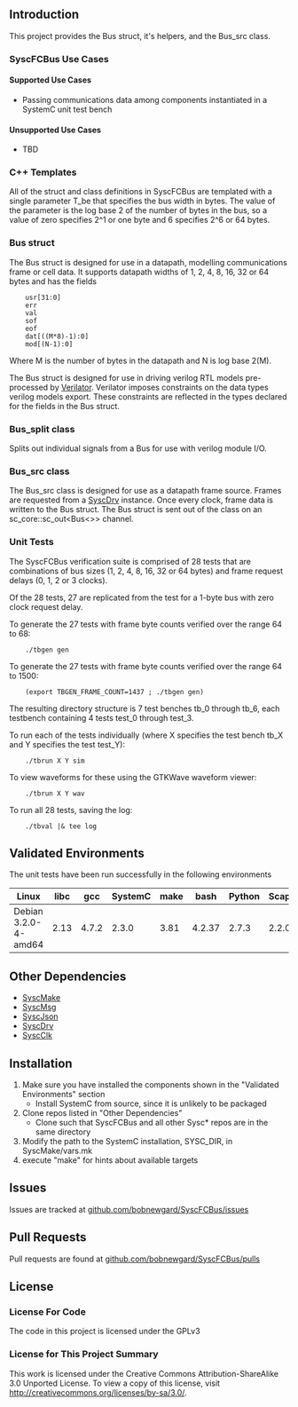 ## Introduction

This project provides the Bus struct, it's helpers, and the Bus\_src
class.

### SyscFCBus Use Cases

#### Supported Use Cases

* Passing communications data among components instantiated in a SystemC unit test bench

#### Unsupported Use Cases

* TBD

### C++ Templates

All of the struct and class definitions in SyscFCBus are templated with a single
parameter T\_be that specifies the bus width in bytes.  The value of the parameter
is the log base 2 of the number of bytes in the bus, so a value of zero specifies
2^1 or one byte and 6 specifies 2^6 or 64 bytes.

### Bus struct

The Bus struct is designed for use in a datapath, modelling communications
frame or cell data.  It supports datapath widths of 1, 2, 4, 8, 16,
32 or 64 bytes and has the fields

        usr[31:0]
        err
        val
        sof
        eof
        dat[((M*8)-1):0]
        mod[(N-1):0]

Where M is the number of bytes in the datapath and N is log base 2(M).

The Bus struct is designed for use in driving verilog RTL models
pre-processed by [Verilator](http://www.veripool.org/wiki/verilator).
Verilator imposes constraints on the data types verilog models export.
These constraints are reflected in the types declared for the fields in
the Bus struct.

### Bus\_split class

Splits out individual signals from a Bus for use with verilog module I/O.

### Bus\_src class

The Bus\_src class is designed for use as a datapath frame source.  Frames
are requested from a [SyscDrv](https://github.com/bobnewgard/SyscDrv)
instance.  Once every clock, frame data is written to the Bus struct.
The Bus struct is sent out of the class on an sc\_core::sc\_out<Bus<>>
channel.

### Unit Tests

The SyscFCBus verification suite is comprised of 28 tests
that are combinations of bus sizes
(1, 2, 4, 8, 16, 32 or 64 bytes)
and frame request delays (0, 1, 2 or 3 clocks).

Of the 28 tests, 27 are replicated from the test for a 1-byte bus
with zero clock request delay.

To generate the 27 tests with frame byte counts verified over the
range 64 to 68:

        ./tbgen gen

To generate the 27 tests with frame byte counts verified over the
range 64 to 1500:

        (export TBGEN_FRAME_COUNT=1437 ; ./tbgen gen)

The resulting directory structure is 7 test benches tb\_0 through tb\_6,
each testbench containing 4 tests test\_0 through test\_3.

To run each of the tests individually (where X specifies the test
bench tb\_X and Y specifies the test test\_Y):

        ./tbrun X Y sim

To view waveforms for these using the GTKWave waveform viewer:

        ./tbrun X Y wav

To run all 28 tests, saving the log:

        ./tbval |& tee log

## Validated Environments

The unit tests have been run successfully in the following environments

| Linux                | libc  | gcc   | SystemC | make | bash   | Python | Scapy |
|----------------------|-------|-------|---------|------|--------|--------|-------|
| Debian 3.2.0-4-amd64 | 2.13  | 4.7.2 | 2.3.0   | 3.81 | 4.2.37 | 2.7.3  | 2.2.0 |

## Other Dependencies

* [SyscMake](https://github.com/bobnewgard/SyscMake)
* [SyscMsg](https://github.com/bobnewgard/SyscMsg)
* [SyscJson](https://github.com/bobnewgard/SyscJson)
* [SyscDrv](https://github.com/bobnewgard/SyscDrv)
* [SyscClk](https://github.com/bobnewgard/SyscClk)

## Installation

1. Make sure you have installed the components shown in the
   "Validated Environments" section
    * Install SystemC from source, since it is unlikely to be
      packaged
1. Clone repos listed in "Other Dependencies"
    * Clone such that SyscFCBus and all other Sysc\* repos are
      in the same directory
1. Modify the path to the SystemC installation, SYSC\_DIR, in SyscMake/vars.mk
1. execute "make" for hints about available targets

## Issues

Issues are tracked at [github.com/bobnewgard/SyscFCBus/issues](https://github.com/bobnewgard/SyscFCBus/issues)

## Pull Requests

Pull requests are found at [github.com/bobnewgard/SyscFCBus/pulls](https://github.com/bobnewgard/SyscFCBus/pulls)

## License

### License For Code

The code in this project is licensed under the GPLv3

### License for This Project Summary

This work is licensed under the Creative Commons Attribution-ShareAlike 3.0
Unported License. To view a copy of this license, visit
http://creativecommons.org/licenses/by-sa/3.0/.

